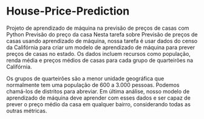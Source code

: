# House-Price-Prediction
Projeto de aprendizado de máquina na previsão de preços de casas com Python
Previsão do preço da casa
Nesta tarefa sobre Previsão de preços de casas usando aprendizado de máquina, nossa tarefa é usar dados do censo da Califórnia para criar um modelo de aprendizado de máquina para prever preços de casas no estado. Os dados incluem recursos como população, renda média e preços médios de casas para cada grupo de quarteirões na Califórnia.

Os grupos de quarteirões são a menor unidade geográfica que normalmente tem uma população de 600 a 3.000 pessoas. Podemos chamá-los de distritos para abreviar. Em última análise, nosso modelo de aprendizado de máquina deve aprender com esses dados e ser capaz de prever o preço médio da casa em qualquer bairro, considerando todas as outras métricas.
